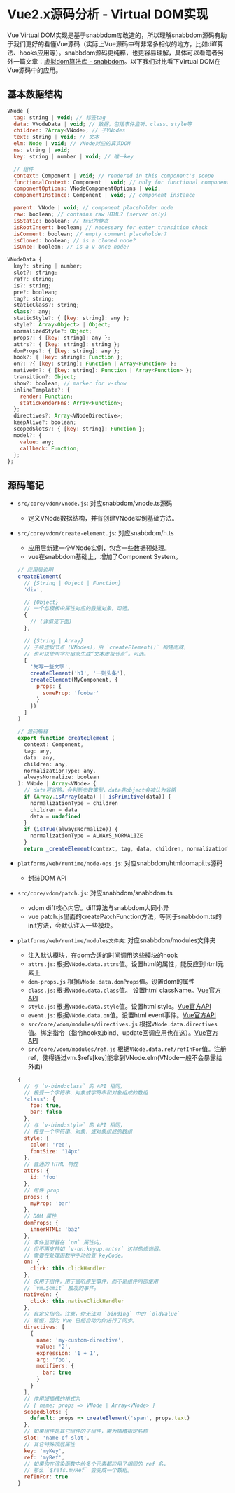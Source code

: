 # Vue2.x源码分析 - Virtual DOM实现

Vue Virtual DOM实现是基于snabbdom库改造的，所以理解snabbdom源码有助于我们更好的看懂Vue源码（实际上Vue源码中有非常多相似的地方，比如diff算法、hooks应用等）。snabbdom源码更纯粹，也更容易理解，具体可以看笔者另外一篇文章：[虚拟dom算法库 - snabbdom](./vue-code-snabbdom.md)。以下我们对比看下Virtual DOM在Vue源码中的应用。

## 基本数据结构

``` js
VNode {
  tag: string | void; // 标签tag
  data: VNodeData | void; // 数据，包括事件监听、class、style等
  children: ?Array<VNode>; // 子VNodes
  text: string | void; // 文本
  elm: Node | void; // VNode对应的真实DOM
  ns: string | void;
  key: string | number | void; // 唯一key

  // 组件
  context: Component | void; // rendered in this component's scope
  functionalContext: Component | void; // only for functional component root nodes
  componentOptions: VNodeComponentOptions | void;
  componentInstance: Component | void; // component instance

  parent: VNode | void; // component placeholder node
  raw: boolean; // contains raw HTML? (server only)
  isStatic: boolean; // 标记为静态
  isRootInsert: boolean; // necessary for enter transition check
  isComment: boolean; // empty comment placeholder?
  isCloned: boolean; // is a cloned node?
  isOnce: boolean; // is a v-once node?
```

``` js
VNodeData {
  key?: string | number;
  slot?: string;
  ref?: string;
  is?: string;
  pre?: boolean;
  tag?: string;
  staticClass?: string;
  class?: any;
  staticStyle?: { [key: string]: any };
  style?: Array<Object> | Object;
  normalizedStyle?: Object;
  props?: { [key: string]: any };
  attrs?: { [key: string]: string };
  domProps?: { [key: string]: any };
  hook?: { [key: string]: Function };
  on?: ?{ [key: string]: Function | Array<Function> };
  nativeOn?: { [key: string]: Function | Array<Function> };
  transition?: Object;
  show?: boolean; // marker for v-show
  inlineTemplate?: {
    render: Function;
    staticRenderFns: Array<Function>;
  };
  directives?: Array<VNodeDirective>;
  keepAlive?: boolean;
  scopedSlots?: { [key: string]: Function };
  model?: {
    value: any;
    callback: Function;
  };
};
```

## 源码笔记

* `src/core/vdom/vnode.js`: 对应snabbdom/vnode.ts源码
  * 定义VNode数据结构，并有创建VNode实例基础方法。
* `src/core/vdom/create-element.js`: 对应snabbdom/h.ts
  * 应用层新建一个VNode实例，包含一些数据预处理。
  * vue在snabbdom基础上，增加了Component System。
  ``` js
  // 应用层说明
  createElement(
    // {String | Object | Function}
    'div',

    // {Object}
    // 一个与模板中属性对应的数据对象。可选。
    {
      // (详情见下面)
    },

    // {String | Array}
    // 子级虚拟节点 (VNodes)，由 `createElement()` 构建而成，
    // 也可以使用字符串来生成“文本虚拟节点”。可选。
    [
      '先写一些文字',
      createElement('h1', '一则头条'),
      createElement(MyComponent, {
        props: {
          someProp: 'foobar'
        }
      })
    ]
  )
  ```
  ``` js
  // 源码解释
  export function createElement (
    context: Component,
    tag: any,
    data: any,
    children: any,
    normalizationType: any,
    alwaysNormalize: boolean
  ): VNode | Array<VNode> {
    // data可省略，会判断参数类型，data非object会被认为省略
    if (Array.isArray(data) || isPrimitive(data)) {
      normalizationType = children
      children = data
      data = undefined
    }
    if (isTrue(alwaysNormalize)) {
      normalizationType = ALWAYS_NORMALIZE
    }
    return _createElement(context, tag, data, children, normalizationType)
  ```
* `platforms/web/runtime/node-ops.js`: 对应snabbdom/htmldomapi.ts源码
  * 封装DOM API
* `src/core/vdom/patch.js`: 对应snabbdom/snabbdom.ts
  * vdom diff核心内容。diff算法与snabbdom大同小异
  * vue patch.js里面的createPatchFunction方法，等同于snabbdom.ts的init方法，会默认注入一些模块。
* `platforms/web/runtime/modules文件夹`: 对应snabbdom/modules文件夹
  * 注入默认模块，在dom合适的时间调用这些模块的hook
  * `attrs.js`: 根据`VNode.data.attrs`值。设置html的属性，能反应到html元素上
  * `dom-props.js` 根据`VNode.data.domProps`值。设置dom的属性
  * `class.js`: 根据`VNode.data.class`值。 设置html className。[Vue官方API](https://cn.vuejs.org/v2/guide/class-and-style.html)
  * `style.js`: 根据`VNode.data.style`值。设置html style。[Vue官方API](https://cn.vuejs.org/v2/guide/class-and-style.html)
  * `event.js`: 根据`VNode.data.on`值。设置html event事件。[Vue官方API](https://cn.vuejs.org/v2/guide/events.html)
  * `src/core/vdom/modules/directives.js` 根据`VNode.data.directives`值。绑定指令（指令hook如bind、update回调应用也在这）。[Vue官方API](https://cn.vuejs.org/v2/guide/custom-directive.html)
  * `src/core/vdom/modules/ref.js` 根据`VNode.data.ref/refInFor`值。注册ref，使得通过vm.$refs[key]能拿到VNode.elm(VNode一般不会暴露给外面)

  ``` js
  {
    // 与 `v-bind:class` 的 API 相同，
    // 接受一个字符串、对象或字符串和对象组成的数组
    'class': {
      foo: true,
      bar: false
    },
    // 与 `v-bind:style` 的 API 相同，
    // 接受一个字符串、对象，或对象组成的数组
    style: {
      color: 'red',
      fontSize: '14px'
    },
    // 普通的 HTML 特性
    attrs: {
      id: 'foo'
    },
    // 组件 prop
    props: {
      myProp: 'bar'
    },
    // DOM 属性
    domProps: {
      innerHTML: 'baz'
    },
    // 事件监听器在 `on` 属性内，
    // 但不再支持如 `v-on:keyup.enter` 这样的修饰器。
    // 需要在处理函数中手动检查 keyCode。
    on: {
      click: this.clickHandler
    },
    // 仅用于组件，用于监听原生事件，而不是组件内部使用
    // `vm.$emit` 触发的事件。
    nativeOn: {
      click: this.nativeClickHandler
    },
    // 自定义指令。注意，你无法对 `binding` 中的 `oldValue`
    // 赋值，因为 Vue 已经自动为你进行了同步。
    directives: [
      {
        name: 'my-custom-directive',
        value: '2',
        expression: '1 + 1',
        arg: 'foo',
        modifiers: {
          bar: true
        }
      }
    ],
    // 作用域插槽的格式为
    // { name: props => VNode | Array<VNode> }
    scopedSlots: {
      default: props => createElement('span', props.text)
    },
    // 如果组件是其它组件的子组件，需为插槽指定名称
    slot: 'name-of-slot',
    // 其它特殊顶层属性
    key: 'myKey',
    ref: 'myRef',
    // 如果你在渲染函数中给多个元素都应用了相同的 ref 名，
    // 那么 `$refs.myRef` 会变成一个数组。
    refInFor: true
  }
  ```